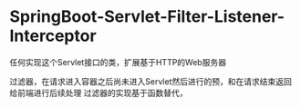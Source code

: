 # SpringBoot-Servlet-Filter-Listener-Interceptor
任何实现这个Servlet接口的类，扩展基于HTTP的Web服务器

过滤器，在请求进入容器之后尚未进入Servlet然后进行的预，和在请求结束返回给前端进行后续处理
过滤器的实现基于函数替代，
